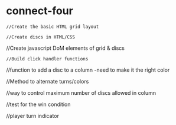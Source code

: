 # connect-four

    //Create the basic HTML grid layout

    //Create discs in HTML/CSS

//Create javascript DoM elements of grid & discs

    //Build click handler functions

//function to add a disc to a column
-need to make it the right color

//Method to alternate turns/colors

//way to control maximum number of discs allowed in column

//test for the win condition

//player turn indicator